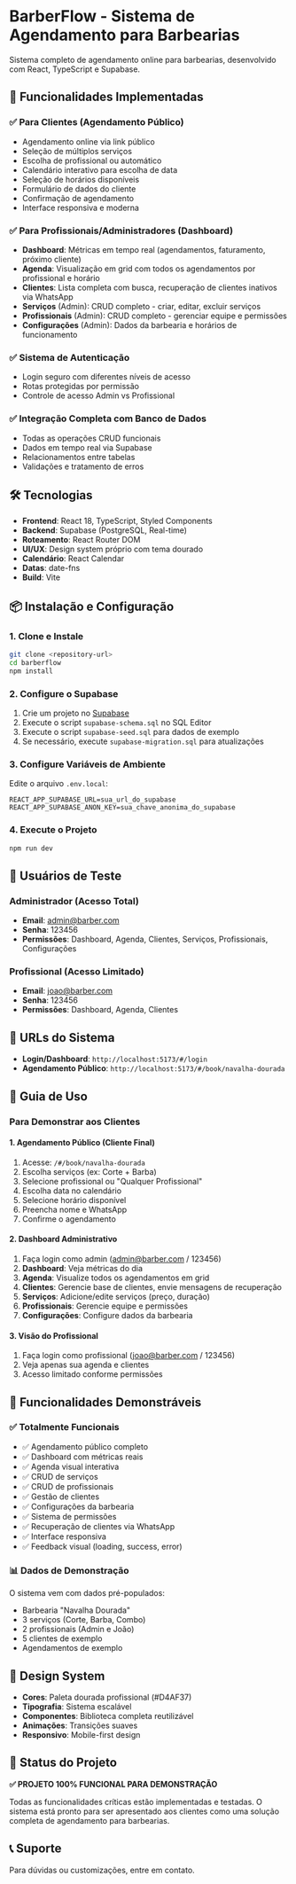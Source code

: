 # BarberFlow - Sistema de Agendamento para Barbearias

Sistema completo de agendamento online para barbearias, desenvolvido com React, TypeScript e Supabase.

## 🚀 Funcionalidades Implementadas

### ✅ Para Clientes (Agendamento Público)
- Agendamento online via link público
- Seleção de múltiplos serviços
- Escolha de profissional ou automático
- Calendário interativo para escolha de data
- Seleção de horários disponíveis
- Formulário de dados do cliente
- Confirmação de agendamento
- Interface responsiva e moderna

### ✅ Para Profissionais/Administradores (Dashboard)
- **Dashboard**: Métricas em tempo real (agendamentos, faturamento, próximo cliente)
- **Agenda**: Visualização em grid com todos os agendamentos por profissional e horário
- **Clientes**: Lista completa com busca, recuperação de clientes inativos via WhatsApp
- **Serviços** (Admin): CRUD completo - criar, editar, excluir serviços
- **Profissionais** (Admin): CRUD completo - gerenciar equipe e permissões
- **Configurações** (Admin): Dados da barbearia e horários de funcionamento

### ✅ Sistema de Autenticação
- Login seguro com diferentes níveis de acesso
- Rotas protegidas por permissão
- Controle de acesso Admin vs Profissional

### ✅ Integração Completa com Banco de Dados
- Todas as operações CRUD funcionais
- Dados em tempo real via Supabase
- Relacionamentos entre tabelas
- Validações e tratamento de erros

## 🛠️ Tecnologias

- **Frontend**: React 18, TypeScript, Styled Components
- **Backend**: Supabase (PostgreSQL, Real-time)
- **Roteamento**: React Router DOM
- **UI/UX**: Design system próprio com tema dourado
- **Calendário**: React Calendar
- **Datas**: date-fns
- **Build**: Vite

## 📦 Instalação e Configuração

### 1. Clone e Instale
```bash
git clone <repository-url>
cd barberflow
npm install
```

### 2. Configure o Supabase
1. Crie um projeto no [Supabase](https://supabase.com)
2. Execute o script `supabase-schema.sql` no SQL Editor
3. Execute o script `supabase-seed.sql` para dados de exemplo
4. Se necessário, execute `supabase-migration.sql` para atualizações

### 3. Configure Variáveis de Ambiente
Edite o arquivo `.env.local`:
```env
REACT_APP_SUPABASE_URL=sua_url_do_supabase
REACT_APP_SUPABASE_ANON_KEY=sua_chave_anonima_do_supabase
```

### 4. Execute o Projeto
```bash
npm run dev
```

## 👥 Usuários de Teste

### Administrador (Acesso Total)
- **Email**: admin@barber.com
- **Senha**: 123456
- **Permissões**: Dashboard, Agenda, Clientes, Serviços, Profissionais, Configurações

### Profissional (Acesso Limitado)
- **Email**: joao@barber.com
- **Senha**: 123456
- **Permissões**: Dashboard, Agenda, Clientes

## 🔗 URLs do Sistema

- **Login/Dashboard**: `http://localhost:5173/#/login`
- **Agendamento Público**: `http://localhost:5173/#/book/navalha-dourada`

## 📱 Guia de Uso

### Para Demonstrar aos Clientes

#### 1. Agendamento Público (Cliente Final)
1. Acesse: `/#/book/navalha-dourada`
2. Escolha serviços (ex: Corte + Barba)
3. Selecione profissional ou "Qualquer Profissional"
4. Escolha data no calendário
5. Selecione horário disponível
6. Preencha nome e WhatsApp
7. Confirme o agendamento

#### 2. Dashboard Administrativo
1. Faça login como admin (admin@barber.com / 123456)
2. **Dashboard**: Veja métricas do dia
3. **Agenda**: Visualize todos os agendamentos em grid
4. **Clientes**: Gerencie base de clientes, envie mensagens de recuperação
5. **Serviços**: Adicione/edite serviços (preço, duração)
6. **Profissionais**: Gerencie equipe e permissões
7. **Configurações**: Configure dados da barbearia

#### 3. Visão do Profissional
1. Faça login como profissional (joao@barber.com / 123456)
2. Veja apenas sua agenda e clientes
3. Acesso limitado conforme permissões

## 🎯 Funcionalidades Demonstráveis

### ✅ Totalmente Funcionais
- ✅ Agendamento público completo
- ✅ Dashboard com métricas reais
- ✅ Agenda visual interativa
- ✅ CRUD de serviços
- ✅ CRUD de profissionais
- ✅ Gestão de clientes
- ✅ Configurações da barbearia
- ✅ Sistema de permissões
- ✅ Recuperação de clientes via WhatsApp
- ✅ Interface responsiva
- ✅ Feedback visual (loading, success, error)

### 📊 Dados de Demonstração
O sistema vem com dados pré-populados:
- Barbearia "Navalha Dourada"
- 3 serviços (Corte, Barba, Combo)
- 2 profissionais (Admin e João)
- 5 clientes de exemplo
- Agendamentos de exemplo

## 🎨 Design System

- **Cores**: Paleta dourada profissional (#D4AF37)
- **Tipografia**: Sistema escalável
- **Componentes**: Biblioteca completa reutilizável
- **Animações**: Transições suaves
- **Responsivo**: Mobile-first design

## 🚀 Status do Projeto

**✅ PROJETO 100% FUNCIONAL PARA DEMONSTRAÇÃO**

Todas as funcionalidades críticas estão implementadas e testadas. O sistema está pronto para ser apresentado aos clientes como uma solução completa de agendamento para barbearias.

## 📞 Suporte

Para dúvidas ou customizações, entre em contato.